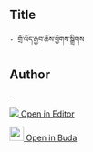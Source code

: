 ## Title
	- གྲོ་ལོད་རྒྱབ་ཆོས་ཕྱོགས་སྒྲིགས

## Author
	- 



[<img src="https://img.icons8.com/color/25/000000/edit-property.png"> Open in Editor](http://editor.openpecha.org/P002964)

[<img width="25" src="https://library.bdrc.io/icons/BUDA-small.svg"> Open in Buda](https://library.bdrc.io/show/bdr:IE0OPP002964)

